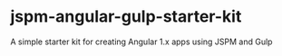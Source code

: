 # jspm-angular-gulp-starter-kit
A simple starter kit for creating Angular 1.x apps using JSPM and Gulp